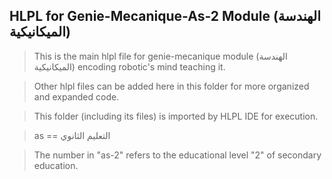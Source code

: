 ## HLPL for Genie-Mecanique-As-2 Module (الهندسة الميكانيكية)
>This is the main hlpl file for genie-mecanique module (الهندسة الميكانيكية) encoding robotic's mind teaching it.

>Other hlpl files can be added here in this folder for more organized and expanded code.

>This folder (including its files) is imported by HLPL IDE for execution.

>as == التعليم الثانوي

>The number in "as-2" refers to the educational level "2" of secondary education.
